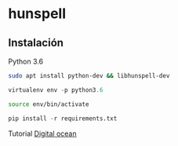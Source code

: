 # hunspell

## Instalación
Python 3.6
``` bash
sudo apt install python-dev && libhunspell-dev
```
``` python 
virtualenv env -p python3.6
```

```bash
source env/bin/activate
```
```python 
pip install -r requirements.txt
```

Tutorial [Digital ocean](https://www.digitalocean.com/community/tutorials/how-to-serve-flask-applications-with-uswgi-and-nginx-on-ubuntu-18-04)